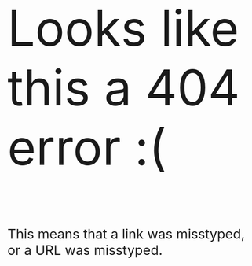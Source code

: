 <html>
<head>
<title> Error: 404 </title>
<link rel="preconnect" href="https://fonts.gstatic.com">
<link href="https://fonts.googleapis.com/css2?family=Inter:wght@500&display=swap" rel="stylesheet">
<script type="module" src="https://unpkg.com/ionicons@5.5.2/dist/ionicons/ionicons.esm.js"></script>
</head>
<body>
<ul>

</ul>
<div class="margin">
  <p style="font-size:100"> Looks like this a 404 error :( </p>
  <p style="font-size:27"> This means that a link was misstyped, or a URL was misstyped.</p>
</div>
<footer>

